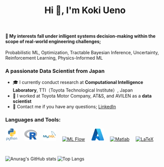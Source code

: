 <!--
**kokiueno/kokiueno** is a ✨ _special_ ✨ repository because its `README.md` (this file) appears on your GitHub profile.

Here are some ideas to get you started:

- 🔭 I’m currently working on ...
- 🌱 I’m currently learning ...
- 👯 I’m looking to collaborate on ...
- 🤔 I’m looking for help with ...
- 💬 Ask me about ...
- 📫 How to reach me: ...
- 😄 Pronouns: ...
- ⚡ Fun fact: ...

&nbsp; # 改行
-->

<h1 align="center">Hi 👋, I'm Koki Ueno</h1>
&nbsp;

<h4 align="left">🤔 My interests fall under inlligent systems decision-making within the scope of real-world engineering challenges; </h3>
Probabilistic ML, Optimization, Tractable Bayesian Inference, Uncertainty, Reinforcement Learning, Physics-Informed ML
&nbsp;

<h3 align="left">A passionate Data Scientist from Japan</h3>

- 🎓  I currently conduct research at **Computational Intelligence Laboratory**, TTI（Toyota Technological Institute）, Japan
- 🌱  I worked at Toyota Motor Company, AT&S, and AVILEN as a **data scientist**
- 💬  Contact me if you have any questions; [LinkedIn](https://www.linkedin.com/in/koki-ueno-142b47281)
&nbsp;

<h3 align="left">Languages and Tools:</h3>
<p align="left">
  <a href="https://www.python.org" target="_blank" rel="noopener"><img src="https://raw.githubusercontent.com/devicons/devicon/master/icons/python/python-original-wordmark.svg" alt="python" style="width:40px; height:40px; margin-right:16px;" /></a>
  <a href="https://www.r-project.org" target="_blank" rel="noopener"><img src="https://raw.githubusercontent.com/devicons/devicon/master/icons/r/r-original.svg" alt="R" style="width:40px; height:40px; margin-right:16px;"></a>
  <a href="https://www.mysql.com/" target="_blank" rel="noopener"><img src="https://raw.githubusercontent.com/devicons/devicon/master/icons/mysql/mysql-original-wordmark.svg" alt="SQL" style="width:40px; height:40px; margin-right:16px;"></a>
  <a href="https://mlflow.org" target="_blank" rel="noopener"><img src="https://avatars.githubusercontent.com/u/35743529?s=200&v=4" alt="ML Flow" style="width:40px; height:40px; margin-right:16px;"></a>
  <a href="https://azure.microsoft.com/en-us/services/devops/" target="_blank" rel="noopener"><img src="https://raw.githubusercontent.com/devicons/devicon/master/icons/azure/azure-original.svg" alt="Azure DevOps" style="width:40px; height:40px; margin-right:16px;"></a>
  <a href="https://www.mathworks.com/products/matlab.html" target="_blank" rel="noopener"><img src="https://upload.wikimedia.org/wikipedia/commons/2/21/Matlab_Logo.png" alt="Matlab" style="width:40px; height:40px; margin-right:16px;"></a>
  <a href="https://www.latex-project.org" target="_blank" rel="noopener"><img src="https://upload.wikimedia.org/wikipedia/commons/9/92/LaTeX_logo.svg" alt="LaTeX" style="width:40px; height:40px; margin-right:16px;"></a>
</p>

&nbsp;

![Anurag's GitHub stats](https://github-readme-stats.vercel.app/api?username=kokiueno)
![Top Langs](https://github-readme-stats.vercel.app/api/top-langs/?username=kokiueno)
